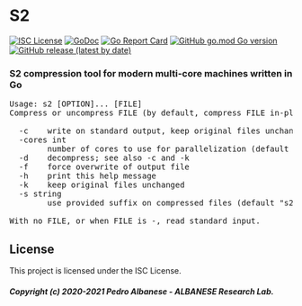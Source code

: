 # S2
[![ISC License](http://img.shields.io/badge/license-ISC-blue.svg)](https://github.com/pedroalbanese/s2/blob/master/LICENSE.md) 
[![GoDoc](https://godoc.org/github.com/pedroalbanese/s2?status.png)](http://godoc.org/github.com/pedroalbanese/s2)
[![Go Report Card](https://goreportcard.com/badge/github.com/pedroalbanese/s2)](https://goreportcard.com/report/github.com/pedroalbanese/s2)
[![GitHub go.mod Go version](https://img.shields.io/github/go-mod/go-version/pedroalbanese/s2)](https://golang.org)
[![GitHub release (latest by date)](https://img.shields.io/github/v/release/pedroalbanese/s2)](https://github.com/pedroalbanese/s2/releases)
### S2 compression tool for modern multi-core machines written in Go 
<pre>Usage: s2 [OPTION]... [FILE]
Compress or uncompress FILE (by default, compress FILE in-place).

  -c    write on standard output, keep original files unchanged
  -cores int
        number of cores to use for parallelization (default 1)
  -d    decompress; see also -c and -k
  -f    force overwrite of output file
  -h    print this help message
  -k    keep original files unchanged
  -s string
        use provided suffix on compressed files (default "s2")

With no FILE, or when FILE is -, read standard input.</pre>

## License

This project is licensed under the ISC License.

##### Copyright (c) 2020-2021 Pedro Albanese - ALBANESE Research Lab.
